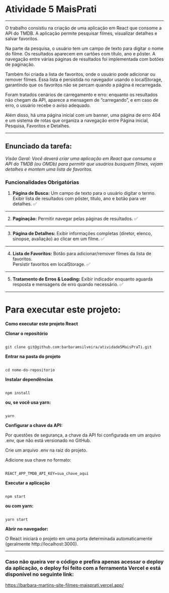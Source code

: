 # Atividade 5 MaisPrati
---

O trabalho consistiu na criação de uma aplicação em React que consome a API do TMDB. A aplicação permite pesquisar filmes, visualizar detalhes e salvar favoritos. 

Na parte da pesquisa, o usuário tem um campo de texto para digitar o nome do filme. Os resultados aparecem em cartões com título, ano e pôster. A navegação entre várias páginas de resultados foi implementada com botões de paginação.

Também foi criada a lista de favoritos, onde o usuário pode adicionar ou remover filmes. Essa lista é persistida no navegador usando o localStorage, garantindo que os favoritos não se percam quando a página é recarregada.

Foram tratados cenários de carregamento e erro: enquanto os resultados não chegam da API, aparece a mensagem de “carregando”, e em caso de erro, o usuário recebe o aviso adequado.

Além disso, há uma página inicial com um banner, uma página de erro 404 e um sistema de rotas que organiza a navegação entre Página inicial, Pesquisa, Favoritos e Detalhes.

---

## Enunciado da tarefa:


*Visão Geral: Você deverá criar uma aplicação em React que consuma a API do TMDB (ou OMDb) para permitir que usuários busquem filmes, vejam detalhes e montem uma lista de favoritos.*

### Funcionalidades Obrigatórias
 
1. **Página de Busca:**
Um campo de texto para o usuário digitar o termo. 
Exibir lista de resultados com pôster, título, ano e botão para ver detalhes.  ✅
---
2. **Paginação:**
Permitir navegar pelas páginas de resultados.  ✅
---
3. **Página de Detalhes:**
Exibir informações completas (diretor, elenco, sinopse, avaliação) ao clicar em um filme.  ✅
---
4. **Lista de Favoritos:**
Botão para adicionar/remover filmes da lista de favoritos.  
Persistir favoritos em localStorage. ✅
---

5. **Tratamento de Erros & Loading:**
Exibir indicador enquanto aguarda resposta e mensagens de erro quando necessário. ✅

---
# Para executar este projeto:

**Como executar este projeto React**

**Clonar o repositório**
```

git clone git@github.com:barbaramsilveira/atividade5MaisPraTi.git

```

**Entrar na pasta do projeto**
```

cd nome-do-repositorio

```

**Instalar dependências**
```

npm install

```

**ou, se você usa yarn:**
```

yarn

```
**Configurar a chave da API:**

Por questões de segurança, a chave da API foi configurada em um arquivo .env, que não está versionado no GitHub.

Crie um arquivo .env na raiz do projeto.

Adicione sua chave no formato:

```

REACT_APP_TMDB_API_KEY=sua_chave_aqui

```

**Executar a aplicação**
```

npm start

```

**ou com yarn:**
```

yarn start

```


**Abrir no navegador:**

O React iniciará o projeto em uma porta determinada automaticamente (geralmente http://localhost:3000).

---

### Caso não queira ver o código e prefira apenas acessar o deploy da aplicação, o deploy foi feito com a ferramenta Vercel e está disponível no seguinte link:

https://barbara-martins-site-filmes-maisprati.vercel.app/

